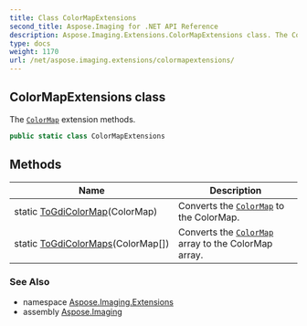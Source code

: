 ```yaml
---
title: Class ColorMapExtensions
second_title: Aspose.Imaging for .NET API Reference
description: Aspose.Imaging.Extensions.ColorMapExtensions class. The ColorMap extension methods
type: docs
weight: 1170
url: /net/aspose.imaging.extensions/colormapextensions/
---
```

## ColorMapExtensions class

The [`ColorMap`](../../aspose.imaging/colormap/) extension methods.

```csharp
public static class ColorMapExtensions
```

## Methods

| Name | Description |
| --- | --- |
| static [ToGdiColorMap](../../aspose.imaging.extensions/colormapextensions/togdicolormap/)(ColorMap) | Converts the [`ColorMap`](../../aspose.imaging/colormap/) to the ColorMap. |
| static [ToGdiColorMaps](../../aspose.imaging.extensions/colormapextensions/togdicolormaps/)(ColorMap[]) | Converts the [`ColorMap`](../../aspose.imaging/colormap/) array to the ColorMap array. |

### See Also

* namespace [Aspose.Imaging.Extensions](../../aspose.imaging.extensions/)
* assembly [Aspose.Imaging](../../)


